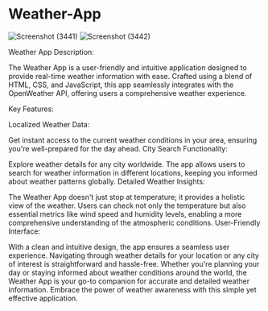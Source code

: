 # Weather-App
![Screenshot (3441)](https://github.com/farhan-sheikh29/Weather-App/assets/109412888/79f0e2a7-ffc7-4253-a863-18ce1ed1bd3b)
![Screenshot (3442)](https://github.com/farhan-sheikh29/Weather-App/assets/109412888/8316ffb4-ce25-4678-bc32-7b1bffcaabb1)



Weather App Description:

The Weather App is a user-friendly and intuitive application designed to provide real-time weather information with ease. Crafted using a blend of HTML, CSS, and JavaScript, this app seamlessly integrates with the OpenWeather API, offering users a comprehensive weather experience.

Key Features:

Localized Weather Data:

Get instant access to the current weather conditions in your area, ensuring you're well-prepared for the day ahead.
City Search Functionality:

Explore weather details for any city worldwide. The app allows users to search for weather information in different locations, keeping you informed about weather patterns globally.
Detailed Weather Insights:

The Weather App doesn't just stop at temperature; it provides a holistic view of the weather. Users can check not only the temperature but also essential metrics like wind speed and humidity levels, enabling a more comprehensive understanding of the atmospheric conditions.
User-Friendly Interface:

With a clean and intuitive design, the app ensures a seamless user experience. Navigating through weather details for your location or any city of interest is straightforward and hassle-free.
Whether you're planning your day or staying informed about weather conditions around the world, the Weather App is your go-to companion for accurate and detailed weather information. Embrace the power of weather awareness with this simple yet effective application.

